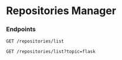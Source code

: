 # Repositories Manager

### Endpoints

```http
GET /repositories/list
```
```http
GET /repositories/list?topic=flask
```
